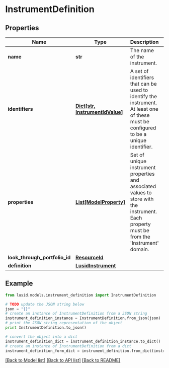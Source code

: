 # InstrumentDefinition


## Properties
Name | Type | Description | Notes
------------ | ------------- | ------------- | -------------
**name** | **str** | The name of the instrument. | 
**identifiers** | [**Dict[str, InstrumentIdValue]**](InstrumentIdValue.md) | A set of identifiers that can be used to identify the instrument. At least one of these must be configured to be a unique identifier. | 
**properties** | [**List[ModelProperty]**](ModelProperty.md) | Set of unique instrument properties and associated values to store with the instrument. Each property must be from the &#39;Instrument&#39; domain. | [optional] 
**look_through_portfolio_id** | [**ResourceId**](ResourceId.md) |  | [optional] 
**definition** | [**LusidInstrument**](LusidInstrument.md) |  | [optional] 

## Example

```python
from lusid.models.instrument_definition import InstrumentDefinition

# TODO update the JSON string below
json = "{}"
# create an instance of InstrumentDefinition from a JSON string
instrument_definition_instance = InstrumentDefinition.from_json(json)
# print the JSON string representation of the object
print InstrumentDefinition.to_json()

# convert the object into a dict
instrument_definition_dict = instrument_definition_instance.to_dict()
# create an instance of InstrumentDefinition from a dict
instrument_definition_form_dict = instrument_definition.from_dict(instrument_definition_dict)
```
[[Back to Model list]](../README.md#documentation-for-models) [[Back to API list]](../README.md#documentation-for-api-endpoints) [[Back to README]](../README.md)


